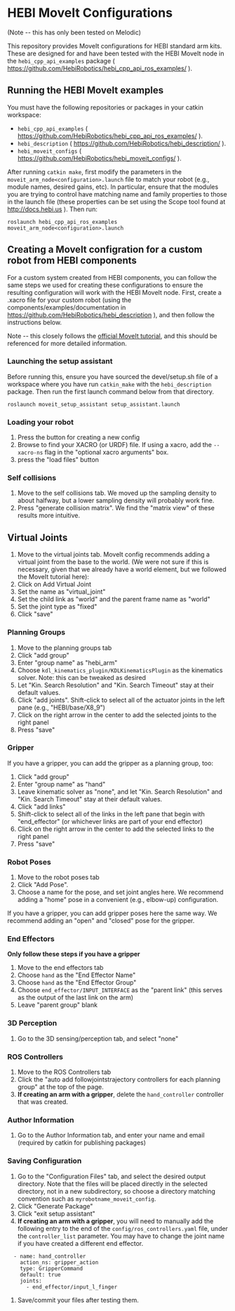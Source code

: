 # HEBI MoveIt Configurations

(Note -- this has only been tested on Melodic)

This repository provides MoveIt configurations for HEBI standard arm kits.  These are designed for and have been tested with the HEBI MoveIt node in the `hebi_cpp_api_examples` package ( https://github.com/HebiRobotics/hebi_cpp_api_ros_examples/ ).

## Running the HEBI MoveIt examples

You must have the following repositories or packages in your catkin workspace:

- `hebi_cpp_api_examples` ( https://github.com/HebiRobotics/hebi_cpp_api_ros_examples/ ).
- `hebi_description` ( https://github.com/HebiRobotics/hebi_description/ ).
- `hebi_moveit_configs` ( https://github.com/HebiRobotics/hebi_moveit_configs/ ).

After running `catkin make`, first modify the parameters in the `moveit_arm_node<configuration>.launch` file to match your robot (e.g., module names, desired gains, etc).  In particular, ensure that the modules you are trying to control have matching name and family properties to those in the launch file (these properties can be set using the Scope tool found at http://docs.hebi.us ).  Then run:

```
roslaunch hebi_cpp_api_ros_examples moveit_arm_node<configuration>.launch
```

## Creating a MoveIt configration for a custom robot from HEBI components

For a custom system created from HEBI components, you can follow the same steps we used for creating these configurations to ensure the resulting configuration will work with the HEBI MoveIt node.  First, create a .xacro file for your custom robot (using the components/examples/documentation in https://github.com/HebiRobotics/hebi_description ), and then follow the instructions below.

Note -- this closely follows the [official MoveIt tutorial](http://docs.ros.org/melodic/api/moveit_tutorials/html/doc/setup_assistant/setup_assistant_tutorial.html), and this should be referenced for more detailed information.

### Launching the setup assistant

Before running this, ensure you have sourced the devel/setup.sh file of a workspace where you have run `catkin_make` with the `hebi_description` package.  Then run the first launch command below from that directory.


```
roslaunch moveit_setup_assistant setup_assistant.launch
```

### Loading your robot

1. Press the button for creating a new config
1. Browse to find your XACRO (or URDF) file.  If using a xacro, add the `--xacro-ns` flag in the "optional xacro arguments" box. 
1. press the "load files" button

### Self collisions

1. Move to the self collisions tab.  We moved up the sampling density to about halfway, but a lower sampling density will probably work fine.
1. Press "generate collision matrix".  We find the "matrix view" of these results more intuitive.

## Virtual Joints

1. Move to the virtual joints tab.  MoveIt config recommends adding a virtual joint from the base to the world.  (We were not sure if this is necessary, given that we already have a world element, but we followed the MoveIt tutorial here):
1. Click on Add Virtual Joint
1. Set the name as "virtual_joint"
1. Set the child link as "world" and the parent frame name as "world"
1. Set the joint type as "fixed"
1. Click "save"

### Planning Groups

1. Move to the planning groups tab
1. Click "add group"
1. Enter "group name" as "hebi_arm"
1. Choose `kdl_kinematics_plugin/KDLKinematicsPlugin` as the kinematics solver. Note: this can be tweaked as desired
1. Let "Kin. Search Resolution" and "Kin. Search Timeout" stay at their default values.
1. Click "add joints".  Shift-click to select all of the actuator joints in the left pane (e.g., "HEBI/base/X8_9")
1. Click on the right arrow in the center to add the selected joints to the right panel
1. Press "save"

### Gripper

If you have a gripper, you can add the gripper as a planning group, too:

1. Click "add group"
1. Enter "group name" as "hand"
1. Leave kinematic solver as "none", and let "Kin. Search Resolution" and "Kin. Search Timeout" stay at their default values.
1. Click "add links"
1. Shift-click to select all of the links in the left pane that begin with "end_effector" (or whichever links are part of your end effector)
1. Click on the right arrow in the center to add the selected links to the right panel
1. Press "save"

### Robot Poses

1. Move to the robot poses tab
1. Click "Add Pose".
1. Choose a name for the pose, and set joint angles here.  We recommend adding a "home" pose in a convenient (e.g., elbow-up) configuration.

If you have a gripper, you can add gripper poses here the same way.  We recommend adding an "open" and "closed" pose for the gripper.

### End Effectors

**Only follow these steps if you have a gripper**

1. Move to the end effectors tab
1. Choose `hand` as the "End Effector Name"
1. Choose `hand` as the "End Effector Group"
1. Choose `end_effector/INPUT_INTERFACE` as the "parent link" (this serves as the output of the last link on the arm)
1. Leave "parent group" blank

### 3D Perception

1. Go to the 3D sensing/perception tab, and select "none"

### ROS Controllers

1. Move to the ROS Controllers tab
1. Click the "auto add followjointstrajectory controllers for each planning group" at the top of the page.
1. **If creating an arm with a gripper**, delete the `hand_controller` controller that was created.

### Author Information

1. Go to the Author Information tab, and enter your name and email (required by catkin for publishing packages)

### Saving Configuration

1. Go to the "Configuration Files" tab, and select the desired output directory.  Note that the files will be placed directly in the selected directory, not in a new subdirectory, so choose a directory matching convention such as `myrobotname_moveit_config`.
1. Click "Generate Package"
1. Click "exit setup assistant"
1. **If creating an arm with a gripper**, you will need to manually add the following entry to the end of the `config/ros_controllers.yaml` file, under the `controller_list` parameter.  You may have to change the joint name if you have created a different end effector.
```
  - name: hand_controller
    action_ns: gripper_action
    type: GripperCommand
    default: true
    joints:
      - end_effector/input_l_finger
```
1. Save/commit your files after testing them.


